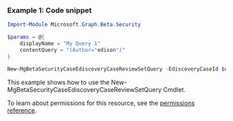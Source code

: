 ### Example 1: Code snippet

```powershell
Import-Module Microsoft.Graph.Beta.Security

$params = @{
	displayName = "My Query 1"
	contentQuery = "(Author="edison")"
}

New-MgBetaSecurityCaseEdiscoveryCaseReviewSetQuery -EdiscoveryCaseId $ediscoveryCaseId -EdiscoveryReviewSetId $ediscoveryReviewSetId -BodyParameter $params
```
This example shows how to use the New-MgBetaSecurityCaseEdiscoveryCaseReviewSetQuery Cmdlet.

To learn about permissions for this resource, see the [permissions reference](/graph/permissions-reference).

